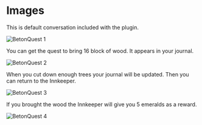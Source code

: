 # Images

This is default conversation included with the plugin.

![BetonQuest 1](http://betoncraft.pl/img/plugins/betonquest/BetonQuest1.png)

You can get the quest to bring 16 block of wood. It appears in your journal.

![BetonQuest 2](http://betoncraft.pl/img/plugins/betonquest/BetonQuest2.png)

When you cut down enough trees your journal will be updated. Then you can return to the Innkeeper.

![BetonQuest 3](http://betoncraft.pl/img/plugins/betonquest/BetonQuest3.png)

If you brought the wood the Innkeeper will give you 5 emeralds as a reward.

![BetonQuest 4](http://betoncraft.pl/img/plugins/betonquest/BetonQuest4.png)
